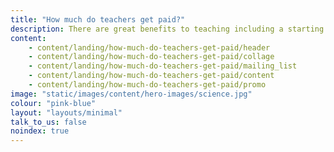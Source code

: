 ```yaml
---
title: "How much do teachers get paid?"
description: There are great benefits to teaching including a starting salary of at least £30k (or higher in London). Learn more about teachers' salaries and other benefits.
content:
    - content/landing/how-much-do-teachers-get-paid/header
    - content/landing/how-much-do-teachers-get-paid/collage
    - content/landing/how-much-do-teachers-get-paid/mailing_list
    - content/landing/how-much-do-teachers-get-paid/content
    - content/landing/how-much-do-teachers-get-paid/promo
image: "static/images/content/hero-images/science.jpg"
colour: "pink-blue"
layout: "layouts/minimal"
talk_to_us: false
noindex: true
---
```

